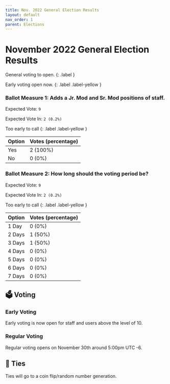 ```yaml
---
title: Nov. 2022 General Election Results
layout: default
nav_order: 1
parent: Elections
---
```


# November 2022 General Election Results
General voting to open.
{: .label }

Early voting open now.
{: .label .label-yellow }

### **Ballot Measure 1:** Adds a Jr. Mod and Sr. Mod positions of staff. 

Expected Vote: `9`

Expected Vote In: `2 (0.2%)` 

Too early to call
{: .label .label-yellow }

| Option | Votes (percentage) |
| :---   | :---               |
| Yes    | 2 (100%)           |
| No     | 0 (0%)             |

### **Ballot Measure 2:** How long should the voting period be?

Expected Vote: `9`

Expected Vote In: `2 (0.2%)` 

Too early to call
{: .label .label-yellow }

| Option | Votes (percentage) |
| :---   | :---               |
| 1 Day  | 0 (0%)             |
| 2 Days | 1 (50%)            |
| 3 Days | 1 (50%)            |
| 4 Days | 0 (0%)             |
| 5 Days | 0 (0%)             |
| 6 Days | 0 (0%)             |
| 7 Days | 0 (0%)             |

## 🗳️ Voting
### Early Voting
Early voting is now open for staff and users above the level of 10.
### Regular Voting
Regular voting opens on November 30th around 5:00pm UTC -6.
## 🔗 Ties
Ties will go to a coin flip/random number generation.